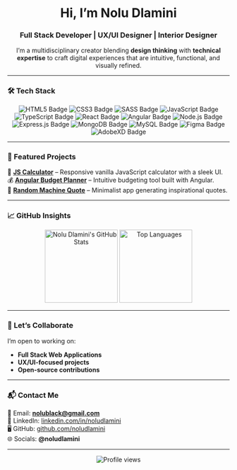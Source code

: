 <h1 align="center">Hi, I’m Nolu Dlamini</h1>
<h3 align="center">Full Stack Developer | UX/UI Designer | Interior Designer</h3>

<p align="center">
  I’m a multidisciplinary creator blending <b>design thinking</b> with <b>technical expertise</b> to craft 
  digital experiences that are intuitive, functional, and visually refined.
</p>

---

### 🛠 Tech Stack
<p align="center">
  <img src="https://img.shields.io/badge/HTML5-F8F5F0?style=for-the-badge&logo=html5&logoColor=E34F26" alt="HTML5 Badge"/>
  <img src="https://img.shields.io/badge/CSS3-F8F5F0?style=for-the-badge&logo=css3&logoColor=1572B6" alt="CSS3 Badge"/>
  <img src="https://img.shields.io/badge/SASS-F8F5F0?style=for-the-badge&logo=sass&logoColor=CC6699" alt="SASS Badge"/>
  <img src="https://img.shields.io/badge/JavaScript-F8F5F0?style=for-the-badge&logo=javascript&logoColor=F7DF1E" alt="JavaScript Badge"/>
  <img src="https://img.shields.io/badge/TypeScript-F8F5F0?style=for-the-badge&logo=typescript&logoColor=3178C6" alt="TypeScript Badge"/>
  <img src="https://img.shields.io/badge/React-F8F5F0?style=for-the-badge&logo=react&logoColor=61DAFB" alt="React Badge"/>
  <img src="https://img.shields.io/badge/Angular-F8F5F0?style=for-the-badge&logo=angular&logoColor=DD0031" alt="Angular Badge"/>
  <img src="https://img.shields.io/badge/Node.js-F8F5F0?style=for-the-badge&logo=node.js&logoColor=339933" alt="Node.js Badge"/>
  <img src="https://img.shields.io/badge/Express.js-F8F5F0?style=for-the-badge&logo=express&logoColor=000000" alt="Express.js Badge"/>
  <img src="https://img.shields.io/badge/MongoDB-F8F5F0?style=for-the-badge&logo=mongodb&logoColor=4EA94B" alt="MongoDB Badge"/>
  <img src="https://img.shields.io/badge/MySQL-F8F5F0?style=for-the-badge&logo=mysql&logoColor=4479A1" alt="MySQL Badge"/>
  <img src="https://img.shields.io/badge/Figma-F8F5F0?style=for-the-badge&logo=figma&logoColor=F24E1E" alt="Figma Badge"/>
  <img src="https://img.shields.io/badge/AdobeXD-F8F5F0?style=for-the-badge&logo=adobexd&logoColor=FF61F6" alt="AdobeXD Badge"/>
</p>

---

### 📌 Featured Projects
🌟 **[JS Calculator](https://noludlamini.github.io/Iphone-Style-JS-Calculator/)** – Responsive vanilla JavaScript calculator with a sleek UI.  
💰 **[Angular Budget Planner](https://github.com/noludlamini/Angular.js-Budget-Planner)** – Intuitive budgeting tool built with Angular.  
💬 **[Random Machine Quote](https://noludlamini.github.io/Random-Quote-Machine/)** – Minimalist app generating inspirational quotes.  


---

### 📈 GitHub Insights
<p align="center">
  <img src="https://github-readme-stats.vercel.app/api?username=noludlamini&show_icons=true&title_color=1B1B1B&text_color=333333&icon_color=D4AF37&bg_color=F8F5F0&hide_border=true" height="165" alt="Nolu Dlamini's GitHub Stats" />
  <img src="https://github-readme-stats.vercel.app/api/top-langs/?username=noludlamini&layout=compact&title_color=1B1B1B&text_color=333333&bg_color=F8F5F0&hide_border=true" height="165" alt="Top Languages" />
</p>

---

### 🤝 Let’s Collaborate
I’m open to working on:  
- **Full Stack Web Applications**  
- **UX/UI-focused projects**  
- **Open-source contributions**

---

### 📬 Contact Me
📧 Email: **nolublack@gmail.com**  
💼 LinkedIn: [linkedin.com/in/noludlamini](#) <!-- Update this with your actual LinkedIn URL -->  
🖥️ GitHub: [github.com/noludlamini](https://github.com/noludlamini)  
🌐 Socials: **@noludlamini**  

---

<p align="center">
  <img src="https://komarev.com/ghpvc/?username=noludlamini&label=Profile%20Views&color=D4AF37&style=flat" alt="Profile views" />
</p>
